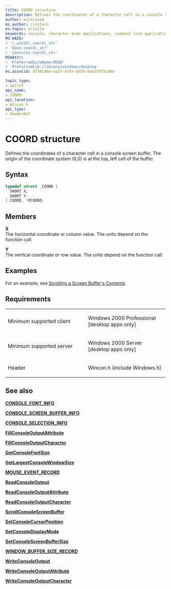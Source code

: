 ```yaml
---
title: COORD structure
description: Defines the coordinates of a character cell in a console screen buffer.
author: bitcrazed
ms.author: richturn
ms.topic: article
keywords: console, character mode applications, command line applications, terminal applications, console api
MS-HAID:
- '\_win32\_coord\_str'
- 'base.coord\_str'
- 'consoles.coord\_str'
MSHAttr:
- 'PreferredSiteName:MSDN'
- 'PreferredLib:/library/windows/desktop'
ms.assetid: d730c46e-ea17-475e-b956-8ee5f4f5c04e

topic_type:
- apiref
api_name:
- COORD
api_location:
- Wincon.h
api_type:
- HeaderDef
---
```


# COORD structure


Defines the coordinates of a character cell in a console screen buffer. The origin of the coordinate system (0,0) is at the top, left cell of the buffer.

Syntax
------

```C
typedef struct _COORD {
  SHORT X;
  SHORT Y;
} COORD, *PCOORD;
```

Members
-------

**X**  
The horizontal coordinate or column value. The units depend on the function call.

**Y**  
The vertical coordinate or row value. The units depend on the function call.

Examples
--------

For an example, see [Scrolling a Screen Buffer's Contents](scrolling-a-screen-buffer-s-contents.md).

Requirements
------------

<table>
<colgroup>
<col width="50%" />
<col width="50%" />
</colgroup>
<tbody>
<tr class="odd">
<td><p>Minimum supported client</p></td>
<td><p>Windows 2000 Professional [desktop apps only]</p></td>
</tr>
<tr class="even">
<td><p>Minimum supported server</p></td>
<td><p>Windows 2000 Server [desktop apps only]</p></td>
</tr>
<tr class="odd">
<td><p>Header</p></td>
<td>Wincon.h (include Windows.h)</td>
</tr>
</tbody>
</table>

## <span id="see_also"></span>See also


[**CONSOLE\_FONT\_INFO**](console-font-info-str.md)

[**CONSOLE\_SCREEN\_BUFFER\_INFO**](console-screen-buffer-info-str.md)

[**CONSOLE\_SELECTION\_INFO**](console-selection-info-str.md)

[**FillConsoleOutputAttribute**](fillconsoleoutputattribute.md)

[**FillConsoleOutputCharacter**](fillconsoleoutputcharacter.md)

[**GetConsoleFontSize**](getconsolefontsize.md)

[**GetLargestConsoleWindowSize**](getlargestconsolewindowsize.md)

[**MOUSE\_EVENT\_RECORD**](mouse-event-record-str.md)

[**ReadConsoleOutput**](readconsoleoutput.md)

[**ReadConsoleOutputAttribute**](readconsoleoutputattribute.md)

[**ReadConsoleOutputCharacter**](readconsoleoutputcharacter.md)

[**ScrollConsoleScreenBuffer**](scrollconsolescreenbuffer.md)

[**SetConsoleCursorPosition**](setconsolecursorposition.md)

[**SetConsoleDisplayMode**](setconsoledisplaymode.md)

[**SetConsoleScreenBufferSize**](setconsolescreenbuffersize.md)

[**WINDOW\_BUFFER\_SIZE\_RECORD**](window-buffer-size-record-str.md)

[**WriteConsoleOutput**](writeconsoleoutput.md)

[**WriteConsoleOutputAttribute**](writeconsoleoutputattribute.md)

[**WriteConsoleOutputCharacter**](writeconsoleoutputcharacter.md)

 

 




